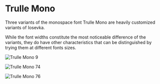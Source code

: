 # Trulle Mono

Three variants of the monospace font Trulle Mono are heavily customized variants of Iosevka.

While the font widths constitute the most noticeable difference of the variants, they do have other characteristics that can be distinguished by trying them at different fonts sizes.

![Trulle Mono 9](/Images/trulle-mono-9.png)

![Trulle Mono 74](/Images/trulle-mono-74.png)

![Trulle Mono 76](/Images/trulle-mono-76.png)
